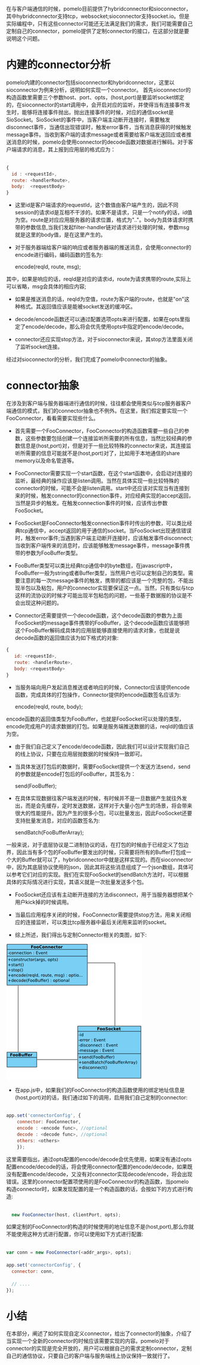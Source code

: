 在与客户端通信的时候，pomelo目前提供了hybridconnector和sioconnector，其中hybridconnector支持tcp，websocket;sioconnector支持socket.io。但是实际编程中，只有这些connector可能还无法满足我们的需求，我们可能需要自己定制自己的connector，pomelo提供了定制connector的接口，在这部分就是要说明这个问题。

内建的connector分析
====================

pomelo内建的connector包括sioconnector和hybridconnector，这里以sioconnector为例来分析，说明如何实现一个connector。
首先sioconnector的构造函数里需要三个参数host、port、opts，(host,port)是要监听socket绑定的，在sioconnector的start调用中，会开启对应的监听，并使得当有连接事件发生时，能够将连接事件抛出。抛出连接事件的时候，对应的通信socket是SioSocket。SioSocket的事件中，当客户端主动断开连接时，需要触发disconnect事件，当通信出现错误时，触发error事件，当有消息获得的时候触发message事件。当收到客户端的请求message或者需要给客户端发送回应或者推送消息的时候，pomelo会使用connector的decode函数对数据进行解码。对于客户端请求的消息，其上报到应用层的格式应为：

```javascript

{ 
  id : <requestId>,
  route: <handlerRoute>,
  body:  <requestBody>
}

```

* 这里id是客户端请求的requestId，这个数值由客户端产生的，因此不同session的请求id是互相不干涉的。如果不是请求，只是一个notify的话，id值为空。route是对应应用服务器的请求位置，格式为"<ServerType>.<HandlerName>.<MethodName>"。body为具体请求时携带的参数信息,当我们发起filter-handler链对请求进行处理的时候，参数msg就是这里的body值，是在这里产生的。

* 对于服务器端给客户端的响应或者服务器端的推送消息，会使用connector的encode进行编码，编码函数的签名为:

    encode(reqId, route, msg);

其中，如果是响应的话，reqId是对应的请求id，route为请求携带的route,实际上可以省略，msg会具体的相应内容;

* 如果是推送消息的话，reqId为空值，route为客户端的route，也就是"on<XXX>"这种格式。其返回值应该是能被socket发送的缓冲区。

* decode/encode函数还可以通过配置选项opts来进行配置，如果在opts里指定了encode/decode，那么将会优先使用opts中指定的encode/decode。

* connector还应实现stop方法，对于sioconnector来说，其stop方法里面关闭了监听socket连接。

经过对sioconnector的分析，我们完成了pomelo中connector的抽象。

connector抽象
==============

在涉及到客户端与服务器端进行通信的时候，往往都会使用类似与tcp服务器客户端通信的模式，我们的connector抽象也不例外。在这里，我们假定要实现一个FooConnector，看看需要实现些什么。

* 首先需要一个FooConnector，FooConnector的构造函数需要一些自己的参数，这些参数要包括创建一个连接监听所需要的所有信息，当然比较经典的参数信息是(host,port)对，但是对于一些比较特殊的connector来说，其连接监听所需要的信息可能就不是(host,port)对了，比如用于本地通信的share memory以及命名管道等。

* FooConnector需要实现一个start函数，在这个start函数中，会启动对连接的监听，最经典的操作应该是listen调用。当然在具体实现一些比较特殊的connector的时候，可能不会是listen调用。start中还应该对实现当有连接到来的时候，触发connector的connection事件，对应经典实现的accept返回，当然是异步的触发。在触发connection事件的时候，应该传出参数FooSocket。

* FooSocket是FooConnector触发connection事件时传出的参数，可以类比经典tcp通信中，accept返回的用于通信的socket。当FooSocket出现通信错误时，触发error事件;当遇到客户端主动断开连接时，应该触发事件disconnect;当收到客户端传来的消息时，应该能够触发message事件，message事件携带的参数为FooBuffer类型。

* FooBuffer类型可以类比经典tcp通信中的byte数组，在javascript中，FooBuffer一般为string或者Buffer类型，当然用户也可以定制自己的类型。需要注意的每一次message事件的触发，携带的都应该是一个完整的包，不能出现半包以及粘包，用户的connector实现要保证这一点。当然，只有类似与tcp这样的流协议的时候才可能出现半包粘包的问题，一些基于数据报的协议是不会出现这种问题的。

* Connector还需要提供一个decode函数，这个decode函数的参数为上面FooSocket的message事件携带的FooBuffer，这个decode函数应该能够把这个FooBuffer解码成具体的应用层能够直接使用的请求对象，也就是说decode函数的返回值应该为如下格式的对象:

```javascript
{
   id: <requestId>,
   route: <handlerRoute>,
   body: <requestBody>
}
```

* 当服务端向用户发起消息推送或者响应的时候，Connector应该提供encode函数，完成具体的打包操作，Connector提供的encode函数签名应该为:
    
    encode(reqId, route, body);

encode函数的返回值类型为FooBuffer，也就是FooSocket可以处理的类型，encode完成用户的请求数据的打包。如果是服务端推送数据的话，reqId的值应该为空。

* 由于我们自己定义了encode/decode函数，因此我们可以设计实现我们自己的线上协议，只要在应用层抛数据的时候保持一致即可。

* 当具体发送打包后的数据时，需要FooSocket提供一个发送方法send，send的参数就是encode打包后的FooBuffer，其签名为：
   
   send(FooBuffer);

* 在具体实现数据往客户端发送的时候，有时候并不是一旦数据产生就往外发出，而是会先缓存，定时发送数据，这样对于大量小包产生的场景，将会带来很大的性能提升。因为产生的很多小包，可以批量发出，因此FooSocket还要支持批量发消息，对应的函数签名为:

   sendBatch(FooBufferArray);

一般来说，对于底层协议是二进制协议的话，在打包的时候由于已经定义了包边界，因此当有多个包的FooBuffer要发出的时候，只需要将所有的Buffer打包成一个大的Buffer就可以了，hybridconnector中就是这样实现的。而在sioconnector中，因为其底层协议使用的json，因此其将这些消息组成了一个json数组，具体可以参考它们对应的实现。我们在实现FooSocket的sendBatch方法时，可以根据具体的实际情况进行实现，其语义就是一次批量发送多个包。

* FooSocket还应该有主动断开连接的方法disconnect，用于当服务器想把某个用户kick掉的时候调用。

* 当最后应用程序关闭的时候，FooConnector需要提供stop方法，用来关闭相应的连接监听，可以类比tcp服务器中最后关闭用来监听的socket。

* 综上所述，我们得出与定制Connector相关的类图，如下:

![pomelo](images/fooconnector.png)

* 在app.js中，如果我们的FooConnector的构造函数使用的绑定地址信息是(host,port)对的话，我们通过如下的调用，启用我们自己定制的connector:
```javascript

app.set('connectorConfig', {
    connector: FooConnector,
    encode : <encode func>, //optional
    decode : <decode func>, //optional
    others: <others>
    });
```

这里需要指出，通过opts配置的encode/decode会优先使用，如果没有通过opts配置encode/decode的话，将会使用connector配置的encode/decode，如果既没有配置encode/decode，又没有对connector实现decode/encode，将会出现错误。这里的connector配置项使用的是FooConnector的构造函数，当pomelo构造connector时，如果发现配置的是一个构造函数的话，会按如下的方式进行构造:

```javascript

  new FooConnector(host, clientPort, opts);

```

如果定制的FooConnector的构造的时候使用的地址信息不是(host,port),那么你就不能使用这种方式进行配置，你可以使用如下方式进行配置:

```javascript

var conn = new FooConnector(<addr_args>, opts);

app.set('connectorConfig', {
  connector: conn,
  
  // ....
});
```
小结
=========

在本部分，阐述了如何实现自定义connector，给出了connector的抽象，介绍了当实现一个全新的connector的时候应该需要实现的内容。pomelo对于connector的实现是完全开放的，用户可以根据自己的需求定制connector，定制自己的通信协议，只要自己的客户端与服务端线上协议保持一致就行了。
